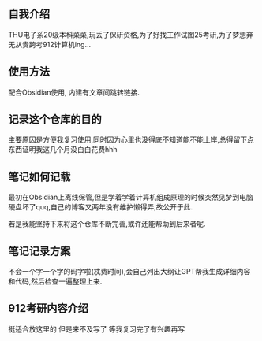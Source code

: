 ## 自我介绍

THU电子系20级本科菜菜,玩丢了保研资格,为了好找工作试图25考研,为了梦想弃无从贵跨考912计算机ing...

## 使用方法

配合Obsidian使用, 内建有文章间跳转链接.

## 记录这个仓库的目的

主要原因是方便我复习使用,同时因为心里也没得底不知道能不能上岸,总得留下点东西证明我这几个月没白白花费hhh

## 笔记如何记载

最初在Obsidian上离线保管,但是学着学着计算机组成原理的时候突然见梦到电脑硬盘坏了quq,自己的博客又两年没有维护懒得弄,故公开于此.

若是我能坚持下来将这个仓库不断完善,或许还能帮助到后来者呢.

## 笔记记录方案

不会一个字一个字的码字啦(忒费时间),会自己列出大纲让GPT帮我生成详细内容和代码,然后检查一遍整理上来.

## 912考研内容介绍

挺适合放这里的 但是来不及写了 等我复习完了有兴趣再写
